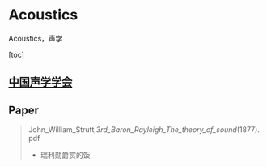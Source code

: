 # Acoustics
Acoustics，声学

[toc]
## [中国声学学会](http://www.aschina.org)
## Paper
> John_William_Strutt,_3rd_Baron_Rayleigh_The_theory_of_sound_(1877).pdf
> * 瑞利勋爵赏的饭
